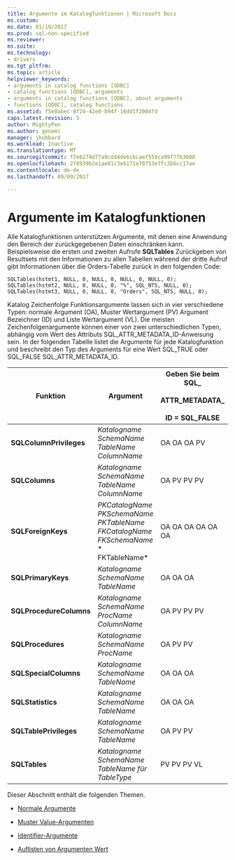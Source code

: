 ```yaml
---
title: Argumente im Katalogfunktionen | Microsoft Docs
ms.custom: 
ms.date: 01/19/2017
ms.prod: sql-non-specified
ms.reviewer: 
ms.suite: 
ms.technology:
- drivers
ms.tgt_pltfrm: 
ms.topic: article
helpviewer_keywords:
- arguments in catalog functions [ODBC]
- catalog functions [ODBC], arguments
- arguments in catalog functions [ODBC], about arguments
- functions [ODBC], catalog functions
ms.assetid: f5e0abec-8f24-42e0-b94f-16dd1f2004fd
caps.latest.revision: 5
author: MightyPen
ms.author: genemi
manager: jhubbard
ms.workload: Inactive
ms.translationtype: MT
ms.sourcegitcommit: f7e6274d77a9cdd4de6cbcaef559ca99f77b3608
ms.openlocfilehash: 2f8939b2e1ae81c3eb171e78753e7fc3b6cc17ae
ms.contentlocale: de-de
ms.lasthandoff: 09/09/2017

---
```

# <a name="arguments-in-catalog-functions"></a>Argumente im Katalogfunktionen
Alle Katalogfunktionen unterstützen Argumente, mit denen eine Anwendung den Bereich der zurückgegebenen Daten einschränken kann. Beispielsweise die ersten und zweiten Aufrufe **SQLTables** Zurückgeben von Resultsets mit den Informationen zu allen Tabellen während der dritte Aufruf gibt Informationen über die Orders-Tabelle zurück in den folgenden Code:  
  
```  
SQLTables(hstmt1, NULL, 0, NULL, 0, NULL, 0, NULL, 0);  
SQLTables(hstmt2, NULL, 0, NULL, 0, "%", SQL_NTS, NULL, 0);  
SQLTables(hstmt3, NULL, 0, NULL, 0, "Orders", SQL_NTS, NULL, 0);  
```  
  
 Katalog Zeichenfolge Funktionsargumente lassen sich in vier verschiedene Typen: normale Argument (OA), Muster Wertargument (PV) Argument Bezeichner (ID) und Liste Wertargument (VL). Die meisten Zeichenfolgenargumente können einer von zwei unterschiedlichen Typen, abhängig vom Wert des Attributs SQL_ATTR_METADATA_ID-Anweisung sein. In der folgenden Tabelle listet die Argumente für jede Katalogfunktion und beschreibt den Typ des Arguments für eine Wert SQL_TRUE oder SQL_FALSE SQL_ATTR_METADATA_ID.  
  
|Funktion|Argument|Geben Sie beim SQL_<br /><br /> ATTR_METADATA_<br /><br /> ID = SQL_FALSE|Geben Sie beim SQL_<br /><br /> ATTR_METADATA_<br /><br /> ID = SQL_TRUE|  
|--------------|--------------|---------------------------------------------------------------|--------------------------------------------------------------|  
|**SQLColumnPrivileges**|*Katalogname* *SchemaName* *TableName* *ColumnName*|OA OA OA PV|ID-ID ID-NUMMER|  
|**SQLColumns**|*Katalogname* *SchemaName* *TableName* *ColumnName*|OA PV PV PV|ID-ID ID-NUMMER|  
|**SQLForeignKeys**|*PKCatalogName* *PKSchemaName* *PKTableName* *FKCatalogName* *FKSchemaName* * FKTableName*|OA OA OA OA OA OA|ID-ID ID ID ID-ID|  
|**SQLPrimaryKeys**|*Katalogname* *SchemaName* *TableName*|OA OA OA|ID-ID-NUMMER|  
|**SQLProcedureColumns**|*Katalogname* *SchemaName* *ProcName* *ColumnName*|OA PV PV PV|ID-ID ID-NUMMER|  
|**SQLProcedures**|*Katalogname* *SchemaName* *ProcName*|OA PV PV|ID-ID-NUMMER|  
|**SQLSpecialColumns**|*Katalogname* *SchemaName* *TableName*|OA OA OA|ID-ID-NUMMER|  
|**SQLStatistics**|*Katalogname* *SchemaName* *TableName*|OA OA OA|ID-ID-NUMMER|  
|**SQLTablePrivileges**|*Katalogname* *SchemaName* *TableName*|OA PV PV|ID-ID-NUMMER|  
|**SQLTables**|*Katalogname* *SchemaName* *TableName* *für TableType*|PV PV PV VL|ID-ID ID VL|  
  
 Dieser Abschnitt enthält die folgenden Themen.  
  
-   [Normale Argumente](../../../odbc/reference/develop-app/ordinary-arguments.md)  
  
-   [Muster Value-Argumenten](../../../odbc/reference/develop-app/pattern-value-arguments.md)  
  
-   [Identifier-Argumente](../../../odbc/reference/develop-app/identifier-arguments.md)  
  
-   [Auflisten von Argumenten Wert](../../../odbc/reference/develop-app/value-list-arguments.md)

